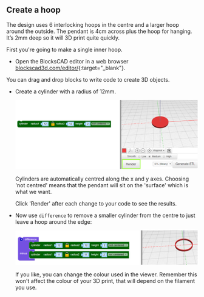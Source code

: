 ## Create a hoop

The design uses 6 interlocking hoops in the centre  and  a larger hoop around the outside. The pendant is 4cm across plus the hoop for hanging. It’s 2mm deep so it will 3D print quite quickly.

First you're going to make a single inner hoop. 

+ Open the BlocksCAD editor in a web browser [blockscad3d.com/editor/](https://www.blockscad3d.com/editor/){:target="_blank"}.

You can drag and drop blocks to write code to create 3D objects. 

+ Create a cylinder with a radius of 12mm. 

	![screenshot](images/pendant-cylinder.png) 
	
	Cylinders are automatically centred along the x and y axes. Choosing 'not centred' means that the pendant will sit on the 'surface' which is what we want. 
	
	Click 'Render' after each change to your code to see the results. 
	
+ Now use `difference` to remove a smaller cylinder from the centre to just leave a hoop around the edge:

	![screenshot](images/pendant-hoop.png) 
	
	If you like, you can change the colour used in the viewer. Remember this won't affect the colour of your 3D print, that will depend on the filament you use. 
	

	
	